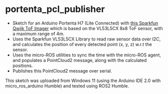 # portenta_pcl_publisher

  * Sketch for an Arduino Portenta H7 (Lite Connected) with [this Sparkfun Qwiik ToF Imager](https://www.sparkfun.com/products/18642) which is based on the VL53L5CX 8x8 ToF sensor, with a maximum range of 4m.
  * Uses the Sparkfun VL53L5CX Library to read raw sensor data over I2C, and calculates the position of every detected point (x, y, z) w.r.t the sensor.
  * Uses the micro-ROS utilities to sync the time with the micro-ROS agent, and populates a PointCloud2 message, along with the calculated positions.
  * Publishes this PointCloud2 message over serial.

This sketch was uploaded from Windows 11 (using the Arduino IDE 2.0 with micro_ros_arduino Humble) and tested using ROS2 Humble.
